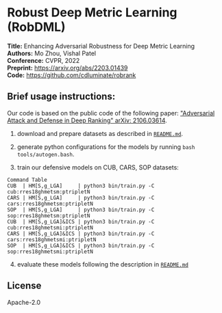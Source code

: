 Robust Deep Metric Learning (RobDML)
===

**Title:** Enhancing Adversarial Robustness for Deep Metric Learning  
**Authors:** Mo Zhou, Vishal Patel  
**Conference:** CVPR, 2022  
**Preprint:** https://arxiv.org/abs/2203.01439  
**Code:** https://github.com/cdluminate/robrank  

## Brief usage instructions:

Our code is based on the public code of the following paper:
["Adversarial Attack and Defense in Deep Ranking" arXiv: 2106.03614](https://github.com/cdluminate/robrank).

1. download and prepare datasets as described in [`README.md`](https://github.com/cdluminate/robrank/blob/main/README.md).

2. generate python configurations for the models by running `bash tools/autogen.bash`.

3. train our defensive models on CUB, CARS, SOP datasets:

```
Command Table
CUB  | HM[S,g_LGA]     | python3 bin/train.py -C cub:rres18ghmetsm:ptripletN
CARS | HM[S,g_LGA]     | python3 bin/train.py -C cars:rres18ghmetsm:ptripletN
SOP  | HM[S,g_LGA]     | python3 bin/train.py -C sop:rres18ghmetsm:ptripletN
CUB  | HM[S,g_LGA]&ICS | python3 bin/train.py -C cub:rres18ghmetsmi:ptripletN
CARS | HM[S,g_LGA]&ICS | python3 bin/train.py -C cars:rres18ghmetsmi:ptripletN
SOP  | HM[S,g_LGA]&ICS | python3 bin/train.py -C sop:rres18ghmetsmi:ptripletN
```

4. evaluate these models following the description in [`README.md`](https://github.com/cdluminate/robrank/blob/main/README.md)

## License

Apache-2.0
